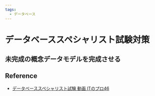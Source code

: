 ```yaml
---
tags:  
  - データベース
---
```


# データベーススペシャリスト試験対策

## 未完成の概念データモデルを完成させる

## Reference
- [データベーススペシャリスト試験 動画 ITのプロ46](https://www.youtube.com/watch?v=Muuhtm8vQkY&list=PL53uwBjWE-t4PAa6xdjUZVn-XOQHc6JXn)